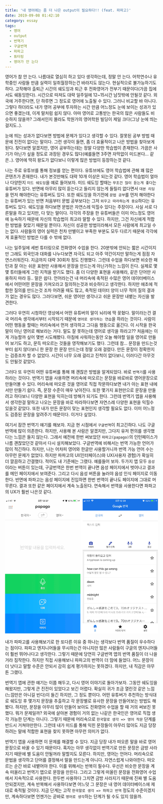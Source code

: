 ```yaml
---
title: '내 영어에는 좀 더 나은 output이 필요하다!! (feat. 파파고)'
date: 2019-09-08 01:42:10
category: essay
tags:
  - 영어
  - output
  - 번역기
  - 구글번역
  - 파파고
  - 튜터링
  - 영어가 안 는다
---
```


영어가 참 안 는다. 나름대로 열심히 하고 있다 생각하는데, 정말 안 는다. 어학연수나 유학중인 사람들 만큼 실력이 일취월장하는건 바라지도 않는다. 현실적으로 불가능하기도 하다. 고작해야 출퇴근 시간의 쉐도잉과 퇴근 후 전화영어가 전부기 때문이다(가끔 집에서도 쉐동잉한다). 시간으로 따져도 대략 일주일에 12~15시간 남짓밖에 안될것 같다. 외국에 거주한다면, 단 하루면 그 정도로 영어에 노출될 수 있다. 그러니 비교할 바 아니다. 그렇다 하더라도 내가 영어 공부에 투자하는 시간 만큼 어느정도 눈에 보이는 성과가 있으면 좋겠는데, 이게 말처럼 쉽지 않다. 아마 영어로 고통받는 한국의 많은 사람들도 비슷하지 않을까? 그래서인지 몰라도 학원가의 영어학원 빌딩이 제일 크다(그냥 눈에 띄는 걸지도..).  

눈에 띄는 성과가 없다보면 방법에 문제가 있다고 생각할 수 있다. 잘못된 공부 방법 때문에 진전이 없다는 말이다. 그런 생각이 들면, 좀 더 효율적이고 나은 방법을 찾아보게 된다. 찾다보면 알겠지만, 영어 공부하는데는 정말 다양한 학습법이 존재한다. 가끔은 사기가 아닌가 싶을 정도로 과장된 경우도 많다(예를들면 3주면 자막없이 미드본다... 같은..). 영어에 딱히 왕도가 없다보니 이렇게 많은 방법이 등장하는것 같다. 

나는 주로 유튜브를 통해 정보를 얻는 편이다. 유튜브에도 영어 학습법에 관해 꽤 많은 콘텐츠가 존재한다. 내가 본것만해도 대략 10개 이상은 되는것 같다. 영어 학습법이 얼마나 다양한지 `미드 쉐도잉`을 예로 들어보자. 미드 쉐도잉 할때는 `무조건 많이 듣는게 좋다`는 유튜버가 있다. 반면에 아무리 많이 듣는다고 들리지 않는게 들릴리 없다면서 `대본 리딩`을 먼저 해야한다는 유튜버도 있다. 또한 쉐도잉을 하기전에 `문법 공부`를 먼저 해야한다는 유튜버가 있는 반면 처음부터 문법 공부보다는 그저 `외우고 따라하는게 중요`하다는 유튜버도 있다. 쉐도잉을 하다보면 문법은 자연스레 익힐수 있다는 주장이다. 사실 서로 다른말을 하고 있지만, 다 맞는 말이다. 각각의 주장을 한 유튜버들은 이미 어느정도 영어에 능숙하기 때문에 자신의 학습법이 최고라 말할 수 있다. 하지만, 그건 자신에게 적합한 방법을 찾았기 때문일 뿐이다. 자신이 성공한 방법이라해서 모든 사람에게 최고일 수는 없다. 사람들의 영어 실력은 천차 만별이고 부족한 부분도 모두 다르기 때문에 각각에게 효율적인 방법은 다를 수 밖에 없다. 

나는 일주일에 세번 튜터링으로 전화영어 수업을 한다. 20분밖에 안되는 짧은 시간이지만 그래도 외국인과 대화를 나누다보면 자극도 되고 아주 약간이지만 말하는게 점점 자연스러워진다. 지금까지 대략 30회차 정도 진행했다. 그런데 수업을 하다보면 비슷한 패턴과 잘 아는 쉬운 표현만 사용해서 문장을 만드는게 아닌가하는 느낌이 든다. 실제로 몇몇 튜터들에게 그런 지적을 받기도 했다. 좀 더 다양한 표현을 사용해라, 같은 단어만 사용하지 마라 등.. 말은 쉽다. 언어라는건 내 머리속에 축적된 수많은 영어 데이터베이스에서 어떤어떤 문장을 가져오라고 질의하는것과 비슷하다고 생각한다. 하지만 애초에 적합한 질의를 만드는것 조차 어려울 때도 많고, 축적된 데이터 양이 너무 적어 질의 결과가 없는 경우도 많다. 그러다보면, 쉬운 영어만 생각나고 쉬운 문장만 내뱉는 자신을 발견한다.

그러다 우연히 시청하던 영상에서 어떤 유튜버의 말이 뇌리에 딱 꽂혔다. 말이라는건 결국 머리속 생각에서부터 시작되기 때문에 `영어로 생각하는 연습`을 하라는 것이다. 사람이 어떤 행동을 할때는 머리속에서 먼저 생각하고 그다음 행동으로 옮긴다. 이 시작을 한국말이 아닌 영어로 해보라는 거다. 말도 잘 못하는데 영어로 생각을 하라고?? 처음에는 이게 가능할까 싶어 몇번 시도해봤다. 아침에 샤워하는동안 오늘 해야할 일을 영어로 만들어 보기도 하고, 문득 떠오르는 것들을 영작해보기도 했다. 그런데 참... 문장을 만드는것부터 쉽지 않다보니 한 문장 한 문장 만드는데 정말 오래 걸렸다. 만든 문장이 정확한지는 검증조차 할 수 없었다. 시간이 너무 오래 걸리고 진척이 없다보니, 이러다간 아무것도 안될것 같았다. 

그러다 또 우연히 어떤 유튜버를 통해 꽤 괜찮은 방법을 알게되었다. 바로 `번역기`를 사용하라는 것이다. 번역기 앱을 사용하면 머리속에 떠오르는 문장을 바로바로 영어문장으로 만들어볼 수 있다. 머리속에 떠오른 것을 영어로 직접 작문하다보면 내가 아는 표현 내에서만 만들기 쉽다. 즉, 문장 수준이 매우 낮아진다. 또한 몇가지 표현만으로 문장을 만들려고 하다보니 다양한 표현을 익히는데 방해가 되기도 한다. 그런데 번역기 앱을 사용해서 생각한걸 말하고 나오는 문장을 바로 따라하다보면 자연스레 다양한 표현을 익힐수 있을것 같았다. 또한 내가 만든 문장이 맞는 표현인지 생각할 필요도 없다. 이미 어느정도 검증된 문장을 알려주기 때문이다. 이거다 싶었다.

여기서 잠깐 번역기 얘기를 해보자. 지금 현 시점에서 `구글번역`이 최고긴하다. 나도 구글번역에 많이 의존한다. 하지만, 사용해 본 사람은 알겠지만, 그다지 유저 편의를 생각했다는 느낌은 들지 않는다. 그래서 예전에 한번 써보았던 `파파고(papago)`의 인턴페이스가 나름 괜찮았던것 같아서 다시 설치해보았다. 구글번역에 비해서는 번역 가능한 언어가 많이 적긴하다. 하지만, 나는 어차피 영어와 한글만 사용할거니까 번역 가능 언어 수는 아무런 문제가 없었다. 하지만 파파고의 UI(인터페이스)와 UX(사용자 경험)가 확실히 더 깔끔하고 간결했다. 적어도 내 기준에는 그랬다. 예를들어 보자. 두가지 앱 모두 `음성`이라는 버튼이 있는데, 구글번역은 한번 번역이 끝나면 음성 페이지에서 벗어나고 결과를 메인 페이지에서 보여준다. 그리고 다시 음성 버튼을 눌러야 음성 인식 페이지로 이동한다. 반면에 파파고는 음성 페이지에 진입하면 한번 번역이 끝나도 페이지에 그대로 머무른다. 결과 또한 같은 페이지에서 계속 노출된다. 연속해서 번역을 사용한다면 파파고의 UX가 훨씬 나은것 같다.

![img0](./0.png)

내가 파파고를 사용해보기로 한 또다른 이유 중 하나는 생각보다 번역 품질이 우수하다는 점이다. 파파고 엔지니어들을 무시하는건 아니지만 많은 사람들이 구글의 엔지니어들이 훨씬 뛰어나다고 생각한다. 그렇기 때문에 당연히 구글번역 앱의 번역 품질이 더 나을거라 짐작한다. 하지만 직접 사용해보니  파파고의 번역이 더 맘에 들었다. 어느 문장이 더 낫다고 말할 수준은 안되서 감히 쉽게 평가하지는 못하겠다. 하지만, 내 직감은 아무튼 그랬다. 

번역기 앱에 관한 얘기는 이쯤 해두고, 다시 영어 이야기로 돌아가보자. 그동안 쉐도잉을 해왔지만, 그렇게 큰 진전이 있었다고 보긴 어렵다. 확실히 귀가 조금 열린것 같은 느낌(느낌만은 아니길 빈다)이 들긴 하지만, 그 정도 뿐이다. 어떤 유튜버가 추천하는 방식대로 쉐도잉 후 몇가지 문장을 추출하고 각 문장별로 유사한 문장을 만들어보는 방법도 해봤다. 하지만, 문장을 아무리 많이 만들어 보아도 전화영어 수업을 할 때 거의 써보진 못했다. 뭐가 문제일까? 외국에 살아본 경험이 거의 없는 나같은 한국인은 영어로 직접 생각 가능한 단계는 아니다. 그렇기 때문에 머리속으로 `한국말로 생각 => 영어 작문` 단계를 반드시 거쳐야만한다. 그런데 내가 미드를 통해 익힌 문장들이 아무리 많아도 지금 당장 하려는 말에 적합한 표현을 찾지 못하면 아무런 의미가 없다.

번역기 앱을 사용하면 이 문제를 해결할 수 있다. 지금 당장 내가 떠오른 말을 바로 영어 문장으로 바꿀 수 있기 때문이다. 혹자는 아무 생각없이 번역기로 만든 문장은 금방 사라지기 때문에 별 도움이 안될꺼라 말할지도 모른다. 하지만, 영어는 언어다. 머리속으로 문법을 생각하고 단어를 결정해서 말을 만드는게 아니다. 자연스럽게 나와야한다. 떠오르는 순간 바로 내뱉어야 한다. 이를 위해서는 반복이 필수다. 우선은 비슷한 문장을 계속 떠올리고 번역기 앱으로 문장을 만든다. 그리고 그렇게 떠올린 문장을 전화영어 수업에서 지속적으로 사용한다. 한두번 사용하다 그치면 금방 사라지기 때문에 진짜 별 도움 안되겠지만, 계속 반복해서 사용하다보면 어느덧 그 문장은 내 영어 데이터베이스에 제대로 축적될 것이다. 지금 단계는 고작 `한국말로 생각 => 파파고 번역` 정도의 수준이겠지만, 계속하다보면 언젠가는 곧바로 `영어로 생각`하는 단계가 될 수도 있지 않을까.
